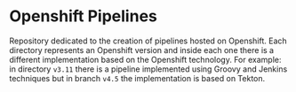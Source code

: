 # Openshift Pipelines

Repository dedicated to the creation of pipelines hosted on Openshift. Each directory represents an Openshift version and inside each one there is a different implementation based on the Openshift technology. For example: in directory `v3.11` there is a pipeline implemented using Groovy and Jenkins techniques but in branch `v4.5` the implementation is based on Tekton.
